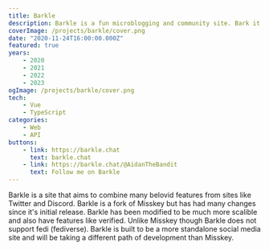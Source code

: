 ```yaml
---
title: Barkle
description: Barkle is a fun microblogging and community site. Bark it out!
coverImage: /projects/barkle/cover.png
date: "2020-11-24T16:00:00.000Z"
featured: true
years:
    - 2020
    - 2021
    - 2022
    - 2023
ogImage: /projects/barkle/cover.png
tech:
    - Vue
    - TypeScript
categories:
    - Web
    - API
buttons:
    - link: https://barkle.chat
      text: barkle.chat
    - link: https://barkle.chat/@AidanTheBandit
      text: Follow me on Barkle
---
```


Barkle is a site that aims to combine many belovid features from sites like Twitter and Discord. Barkle is a fork of Misskey but has had many changes since it's initial release. Barkle has been modified to be much more scalible and also have features like verified. Unlike Misskey though Barkle does not support fedi (fediverse). Barkle is built to be a more standalone social media site and will be taking a different path of development than Misskey.